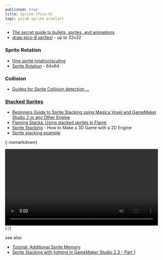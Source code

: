 ```yaml
---
published: true
title: Sprite (Pico-8)
tags: pico8 sprite pixelart
---
```

> 

- [The secret guide to bullets, sprites, and animations](https://www.lexaloffle.com/bbs/?tid=44686)
- [draw pico-8 sprites!](https://nerdyteachers.com/PICO-8/Draw/Sprite/) - up to 32x32

### Sprite Rotation
- [tline sprite rotation/scaling](https://www.lexaloffle.com/bbs/?pid=78451)
- [Sprite Rotation](https://www.lexaloffle.com/bbs/?tid=41632) - 64x64

### Collision
- [Guides for Sprite Collision detection ...](https://www.lexaloffle.com/bbs/?tid=28145)

### [Stacked Sprites](https://www.youtube.com/watch?v=_Z5eg9UvLRw)

- [Beginners Guide to Sprite Stacking using Magica Voxel and GameMaker Studio 2 or any Other Engine](https://medium.com/@avsnoopy/beginners-guide-to-sprite-stacking-in-gamemaker-studio-2-and-magica-voxel-part-1-f7a1394569c0)
- [Flaming Stacks: Using stacked sprites in Flame](https://blog.codemagic.io/flaming-stacks/)
- [Sprite Stacking](https://www.samd.is/2020/04/10/sprite-stacking.html) -  How to Make a 3D Game with a 2D Engine
- [Sprite stacking example](https://www.lexaloffle.com/bbs/?pid=80083)

{::nomarkdown}
<div class="myvideo">
   <video  style="display:block; width:100%; height:auto;" autoplay controls loop="loop">
       <source src="https://preview.redd.it/nagwcs5ih9db1.gif?format=mp4&s=de675ac91c34d5696dbac07e8030629e746e882b"  type="video/mp4"  />
   </video>
</div>
{:/}

see also
- [Tutorial: Additional Sprite Memory](https://www.lexaloffle.com/bbs/?tid=33758)
- [Sprite Stacking with lighting in GameMaker Studio 2.3 - Part 1](https://www.youtube.com/watch?v=DNDwo7855Gs)
